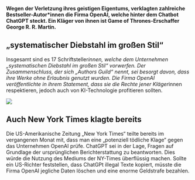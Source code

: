 **Wegen der Verletzung ihres geistigen Eigentums, verklagten zahlreiche Bestseller-Autor*innen die Firma OpenAI, welche hinter dem Chatbot ChatGPT steckt. Ein Kläger von ihnen ist Game of Thrones-Erschaffer George R. R. Martin.** 

## „systematischer Diebstahl im großen Stil“ 

Insgesamt sind es 17 Schriftsteller*innen, welche dem Unternehmen „systematischen Diebstahl im großen Stil“ vorwerfen. Der Zusammenschluss, der sich „Authors Guild“ nennt, sei besorgt davon, dass ihre Werke ohne Erlaubnis genutzt wurden. Die Firma OpenAI veröffentlichte in ihrem Statement, dass sie die Rechte jener Kläger*innen respektieren, jedoch auch von KI-Technologie profitieren sollten. 

<img src="https://media.npr.org/assets/img/2023/02/15/ap21126651872636_custom-7be771a4c194c468e0eb461db37377d7da56cc1d.jpg">

## Auch New York Times klagte bereits 

Die US-Amerikanische Zeitung „New York Times“ teilte bereits im vergangenen Monat mit, dass man eine „potenziell tödliche Klage“ gegen das Unternehmen OpenAI prüfe. ChatGPT sei in der Lage, Fragen auf Grundlage der ursprünglichen Berichterstattung zu beantworten. Dies würde die Nutzung des Mediums der NY-Times überflüssig machen. Sollte ein US-Richter feststellen, dass ChatGPt illegal Texte kopiert, müsste die Firma OpenAI jegliche Daten löschen und eine enorme Geldstrafe bezahlen. 
